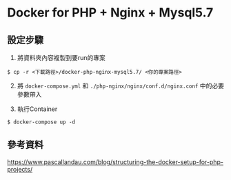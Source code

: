 # Docker for PHP + Nginx + Mysql5.7

## 設定步驟

1. 將資料夾內容複製到要run的專案
```
$ cp -r <下載路徑>/docker-php-nginx-mysql5.7/ <你的專案路徑>
```

2. 將 `docker-compose.yml` 和 `./php-nginx/nginx/conf.d/nginx.conf` 中的必要參數帶入

3. 執行Container
```
$ docker-compose up -d
```

## 參考資料
https://www.pascallandau.com/blog/structuring-the-docker-setup-for-php-projects/